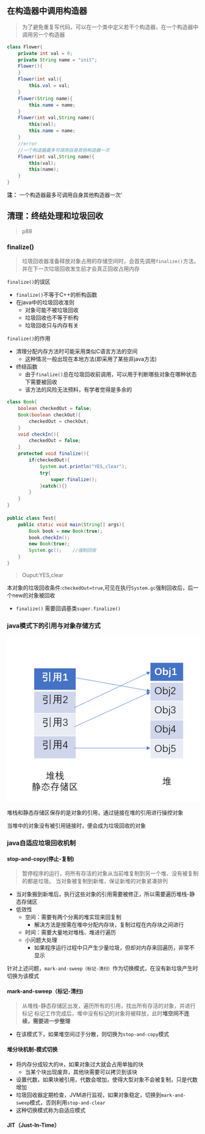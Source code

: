 ## 在构造器中调用构造器
> 为了避免重复写代码，可以在一个类中定义若干个构造器，在一个构造器中调用另一个构造器

```java
class Flower{
    private int val = 0;
    private String name = "init";
    Flower(){
    }
    Flower(int val){
        this.val = val;
    }
    Flower(String name){
        this.name = name;
    }
    Flower(int val,String name){
        this(val);
        this.name = name;
    }
    //error
    //一个构造器最多可调用自身其他构造器一次
    Flower(int val,String name){
        this(val);
        this(name);
    }
}
```
**注：** 一个构造器最多可调用自身其他构造器一次'

## 清理：终结处理和垃圾回收
> p88

### finalize()
> 垃圾回收器准备释放对象占用的存储空间时，会首先调用`finalize()`方法，并在下一次垃圾回收发生前才会真正回收占用内存

`finalize()`的误区
* `finalize()`不等于C++的析构函数
* 在java中的垃圾回收准则
    * 对象可能不被垃圾回收
    * 垃圾回收也不等于析构
    * 垃圾回收只与内存有关

`finalize()`的作用
* 清理分配内存方法时可能采用类似C语言方法的空间
    * 这种情况一般出现在本地方法(即采用了某些非java方法)
* 终结函数
    * 由于`finalize()`总在垃圾回收前调用，可以用于判断哪些对象在哪种状态下需要被回收
    * 该方法的风险无法预料，有学者觉得是多余的
 
```java
class Book{
    boolean checkedOut = false;
    Book(boolean checkOut){
        checkedOut = checkOut;
    }
    void checkIn(){
        checkedOut = false;
    }
    protected void finalize(){
        if(checkedOut){
            System.out.println("YES,clear");
            try{
                super.finalize();
            }catch(){}
        }
    }
}

public class Test{
    public static void main(String[] args){
        Book book = new Book(true);
        book.checkIn();
        new Book(true);
        System.gc();    //强制回收
    }
}

```
> Ouput:YES,clear   

本对象的垃圾回收条件:`checkedOut=true`,可见在执行`System.gc`强制回收后，后一个new的对象被回收
* `finalize()` 需要回调基类`super.finalize()`


### java模式下的引用与对象存储方式
![alt](img/5.1.png)

堆栈和静态存储区保存的是对象的引用，通过链接在堆的引用进行操控对象

当堆中的对象没有被引用链接时，便会成为垃圾回收的对象

### java自适应垃圾回收机制

#### stop-and-copy(停止-复制)
> 暂停程序的运行，将所有存活的对象从当前堆复制到另一个堆、没有被复制的都是垃圾。
> 当对象被复制到新堆，保证新堆的对象紧凑排列

* 当对象搬到新堆后，执行这些对象的引用需要被修正，所以需要遍历堆栈-静态存储区
* 低效性
    * 空间：需要有两个分离的堆实现来回复制
        * 解决方法是按需在堆中分配内存块，复制过程在内存块之间进行
    * 时间：需要大量地对堆栈、堆进行遍历
    * 小问题大处理
        * 如果程序运行过程中只产生少量垃圾，但却对内存来回遍历，非常不显示
 
 针对上述问题，`mark-and-sweep（标记-清扫）`作为切换模式，在没有新垃圾产生时切换为该模式
 
#### mark-and-sweep（标记-清扫)
> 从堆栈-静态存储区出发，遍历所有的引用，找出所有存活的对象，并进行标记
> 标记工作完成后，堆中没有标记的对象将被释放，此时**堆空间不连续，需要进一步整理**

* 在该模式下，如果堆空间过于分散，则切换为`stop-and-copy`模式

#### 堆分块机制-模式切换
* 将内存分成较大的`块`，如果对象过大就会占用单独的块
    * 当某个块出现废弃，其他块需要可以拷贝到该块
* 设置代数，如果块被引用，代数会增加，使得大型对象不会被复制，只是代数增加
* 垃圾回收器定期检查，JVM进行监视，如果对象稳定，切换到`mark-and-sweep`模式，否则利用`stop-and-clear`
* 这种切换模式称为自适应模式

#### JIT（Just-In-Time）
